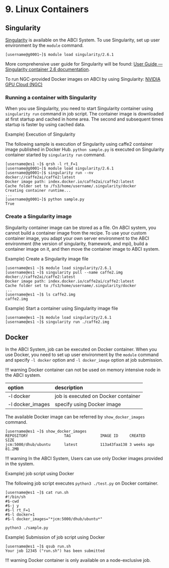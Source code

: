 # 9. Linux Containers

## Singularity

[Singularity](https://www.sylabs.io/singularity/) is available on the ABCI System.
To use Singularity, set up user environment by the `module` command.

```
[username@g0001~]$ module load singularity/2.6.1
```

More comprehensive user guide for Singularity will be found: [User Guide &mdash; Singularity container 2.6 documentation](https://www.sylabs.io/guides/2.6/user-guide/).

To run NGC-provided Docker images on ABCI by using Singularity: [NVIDIA GPU Cloud (NGC)](ngc.md)

### Running a container with Singularity

When you use Singularity, you need to start Singularity container using `singularity run` command in job script.
The container image is downloaded at first startup and cached in home area.
The second and subsequent times startup is faster by using cached data.

Example) Execution of Singularity

The following sample is execution of Singularity using caffe2 container image published in Docker Hub.
`python sample.py` is executed on Singularity container started by `singularity run` command.

```
[username@es1 ~]$ qrsh -l rt_F=1
[username@g0001~]$ module load singularity/2.6.1
[username@g0001~]$ singularity run --nv docker://caffe2ai/caffe2:latest
Docker image path: index.docker.io/caffe2ai/caffe2:latest
Cache folder set to /fs3/home/username/.singularity/docker
Creating container runtime...
...
[username@g0001~]$ python sample.py
True
```

### Create a Singularity image

Singularity container image can be stored as a file.
On ABCI system, you cannot build a container image from the recipe.
To use your custom container image, you adapt your own server environment to the ABCI environment (the version of singularity, framework, and mpi), build a container image on it,
and then move the container image to ABCI system.

Example) Create a Singularity image file

```
[username@es1 ~]$ module load singularity/2.6.1
[username@es1 ~]$ singularity pull --name caffe2.img docker://caffe2ai/caffe2:latest
Docker image path: index.docker.io/caffe2ai/caffe2:latest
Cache folder set to /fs3/home/username/.singularity/docker
...
[username@es1 ~]$ ls caffe2.img
caffe2.img
```

Example) Start a container using Singularity image file

```
[username@es1 ~]$ module load singularity/2.6.1
[username@es1 ~]$ singularity run ./caffe2.img
```

## Docker

In the ABCI System, job can be executed on Docker container.
When you use Docker, you need to set up user environment by the `module` command and specify `-l docker` option and `-l docker_image` option at job submission.

!!! warning
    Docker container can not be used on memory intensive node in the ABCI system.

| option | description |
|:--|:--|
| -l docker | job is executed on Docker container |
| -l docker_images | specify using Docker image |

The available Docker image can be referred by `show_docker_images` command.

```
[username@es1 ~]$ show_docker_images
REPOSITORY                TAG             IMAGE ID     CREATED       SIZE
jcm:5000/dhub/ubuntu      latest          113a43faa138 3 weeks ago   81.2MB
```

!!! warning
    In the ABCI System, Users can use only Docker images provided in the system.

Example) job script using Docker

The following job script executes `python3 ./test.py` on Docker container.

```
[username@es1 ~]$ cat run.sh
#!/bin/sh
#$-cwd
#$-j y
#$-l rt_F=1
#$-l docker=1
#$-l docker_images="*jcm:5000/dhub/ubuntu*"

python3 ./sample.py
```

Example) Submission of job script using Docker

```
[username@es1 ~]$ qsub run.sh
Your job 12345 ("run.sh") has been submitted
```

!!! warning
    Docker container is only available on a node-exclusive job.


